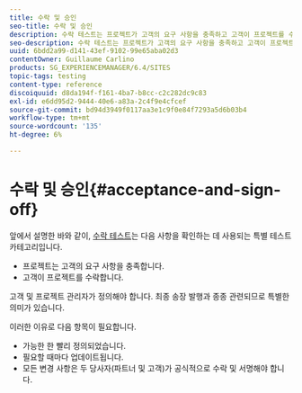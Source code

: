 ```yaml
---
title: 수락 및 승인
seo-title: 수락 및 승인
description: 수락 테스트는 프로젝트가 고객의 요구 사항을 충족하고 고객이 프로젝트를 수락하는지 확인하는 데 사용되는 특별 테스트 범주입니다
seo-description: 수락 테스트는 프로젝트가 고객의 요구 사항을 충족하고 고객이 프로젝트를 수락하는지 확인하는 데 사용되는 특별 테스트 범주입니다
uuid: 6bdd2a99-d141-43ef-9102-99e65aba02d3
contentOwner: Guillaume Carlino
products: SG_EXPERIENCEMANAGER/6.4/SITES
topic-tags: testing
content-type: reference
discoiquuid: d8da194f-f161-4ba7-b8cc-c2c282dc9c83
exl-id: e6dd95d2-9444-40e6-a83a-2c4f9e4cfcef
source-git-commit: bd94d3949f0117aa3e1c9f0e84f7293a5d6b03b4
workflow-type: tm+mt
source-wordcount: '135'
ht-degree: 6%

---
```


# 수락 및 승인{#acceptance-and-sign-off}

앞에서 설명한 바와 같이, [수락 테스트](/help/sites-developing/planning.md)는 다음 사항을 확인하는 데 사용되는 특별 테스트 카테고리입니다.

* 프로젝트는 고객의 요구 사항을 충족합니다.
* 고객이 프로젝트를 수락합니다.

고객 및 프로젝트 관리자가 정의해야 합니다. 최종 송장 발행과 종종 관련되므로 특별한 의미가 있습니다.

이러한 이유로 다음 항목이 필요합니다.

* 가능한 한 빨리 정의되었습니다.
* 필요할 때마다 업데이트됩니다.
* 모든 변경 사항은 두 당사자(파트너 및 고객)가 공식적으로 수락 및 서명해야 합니다.
